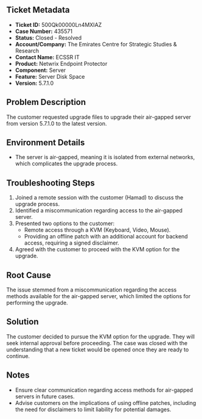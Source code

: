 ## Ticket Metadata
- **Ticket ID:** 500Qk00000Ln4MXIAZ
- **Case Number:** 435571
- **Status:** Closed - Resolved
- **Account/Company:** The Emirates Centre for Strategic Studies & Research
- **Contact Name:** ECSSR IT
- **Product:** Netwrix Endpoint Protector
- **Component:** Server
- **Feature:** Server Disk Space
- **Version:** 5.7.1.0

## Problem Description
The customer requested upgrade files to upgrade their air-gapped server from version 5.7.1.0 to the latest version.

## Environment Details
- The server is air-gapped, meaning it is isolated from external networks, which complicates the upgrade process.

## Troubleshooting Steps
1. Joined a remote session with the customer (Hamad) to discuss the upgrade process.
2. Identified a miscommunication regarding access to the air-gapped server.
3. Presented two options to the customer:
   - Remote access through a KVM (Keyboard, Video, Mouse).
   - Providing an offline patch with an additional account for backend access, requiring a signed disclaimer.
4. Agreed with the customer to proceed with the KVM option for the upgrade.

## Root Cause
The issue stemmed from a miscommunication regarding the access methods available for the air-gapped server, which limited the options for performing the upgrade.

## Solution
The customer decided to pursue the KVM option for the upgrade. They will seek internal approval before proceeding. The case was closed with the understanding that a new ticket would be opened once they are ready to continue.

## Notes
- Ensure clear communication regarding access methods for air-gapped servers in future cases.
- Advise customers on the implications of using offline patches, including the need for disclaimers to limit liability for potential damages.